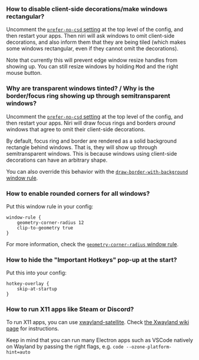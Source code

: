 ### How to disable client-side decorations/make windows rectangular?

Uncomment the [`prefer-no-csd` setting](./Configuration:-Miscellaneous.md#prefer-no-csd) at the top level of the config, and then restart your apps.
Then niri will ask windows to omit client-side decorations, and also inform them that they are being tiled (which makes some windows rectangular, even if they cannot omit the decorations).

Note that currently this will prevent edge window resize handles from showing up.
You can still resize windows by holding <kbd>Mod</kbd> and the right mouse button.

### Why are transparent windows tinted? / Why is the border/focus ring showing up through semitransparent windows?

Uncomment the [`prefer-no-csd` setting](./Configuration:-Miscellaneous.md#prefer-no-csd) at the top level of the config, and then restart your apps.
Niri will draw focus rings and borders *around* windows that agree to omit their client-side decorations.

By default, focus ring and border are rendered as a solid background rectangle behind windows.
That is, they will show up through semitransparent windows.
This is because windows using client-side decorations can have an arbitrary shape.

You can also override this behavior with the [`draw-border-with-background` window rule](./Configuration:-Window-Rules.md#draw-border-with-background).

### How to enable rounded corners for all windows?

Put this window rule in your config:

```kdl
window-rule {
    geometry-corner-radius 12
    clip-to-geometry true
}
```

For more information, check the [`geometry-corner-radius` window rule](./Configuration:-Window-Rules.md#geometry-corner-radius).

### How to hide the "Important Hotkeys" pop-up at the start?

Put this into your config:

```kdl
hotkey-overlay {
    skip-at-startup
}
```

### How to run X11 apps like Steam or Discord?

To run X11 apps, you can use [xwayland-satellite](https://github.com/Supreeeme/xwayland-satellite).
Check [the Xwayland wiki page](./Xwayland.md) for instructions.

Keep in mind that you can run many Electron apps such as VSCode natively on Wayland by passing the right flags, e.g. `code --ozone-platform-hint=auto`
